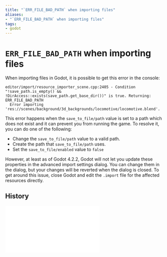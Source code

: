 ```yaml
---
title: "`ERR_FILE_BAD_PATH` when importing files"
aliases:
- "`ERR_FILE_BAD_PATH` when importing files"
tags:
- godot
---
```


# `ERR_FILE_BAD_PATH` when importing files

When importing files in Godot, it is possible to get this error in the console:

```
editor/import/resource_importer_scene.cpp:2405 - Condition "!save_path.is_empty() && !DirAccess::exists(save_path.get_base_dir())" is true. Returning: ERR_FILE_BAD_PATH
  Error importing 'res://scenes/background/3d_backgrounds/locomotive/locomotive.blend'.
```

This error happens when the `save_to_file/path` value is set to a path which does not exist and it can prevent you from running the game. To resolve it, you can do one of the following:
- Change the `save_to_file/path` value to a valid path.
- Create the path that `save_to_file/path` uses.
- Set the `save_to_file/enabled` value to `false`

However, at least as of Godot 4.2.2, Godot will not let you update these properties in the advanced import settings dialog. You can change them in the dialog, but your changes will be reverted when the dialog is closed. To get around this issue, close Godot and edit the `.import` file for the affected resources directly.

## History

![20240616_174856](../entries/20240616_174856.md)

